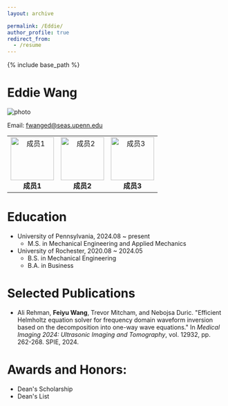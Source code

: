 ```yaml
---
layout: archive

permalink: /Eddie/
author_profile: true
redirect_from:
  - /resume
---
```


{% include base_path %}

 
Eddie Wang
=========
![photo](https://github.com/shujieyangweb/shujieyangweb.github.io/blob/master/images/bio-photo.jpg)

Email: fwanged@seas.upenn.edu

<table>
  <tr>
    <td align="center">
      <img src="https://github.com/shujieyangweb/shujieyangweb.github.io/blob/master/images/bio-photo.jpg" width="100" alt="成员1"><br>
      <strong>成员1</strong>
    </td>
    <td align="center">
      <img src="https://github.com/shujieyangweb/shujieyangweb.github.io/blob/master/images/bio-photo-2.jpg" width="100" alt="成员2"><br>
      <strong>成员2</strong>
    </td>
    <td align="center">
      <img src="https://github.com/shujieyangweb/shujieyangweb.github.io/blob/master/images/bio-photo.jpg" width="100" alt="成员3"><br>
      <strong>成员3</strong>
    </td>
  </tr>
</table>


Education
======
* University of Pennsylvania, 2024.08 ~ present
    * M.S. in Mechanical Engineering and Applied Mechanics 
* University of Rochester, 2020.08 ~ 2024.05
    * B.S. in Mechanical Engineering
    * B.A. in Business

Selected Publications
======
* Ali Rehman, **Feiyu Wang**, Trevor Mitcham, and Nebojsa Duric. "Efficient Helmholtz equation solver for frequency domain waveform inversion based on the decomposition into one-way wave equations." In _Medical Imaging 2024: Ultrasonic Imaging and Tomography_, vol. 12932, pp. 262-268. SPIE, 2024.

Awards and Honors:
======
* Dean's Scholarship
* Dean's List 
